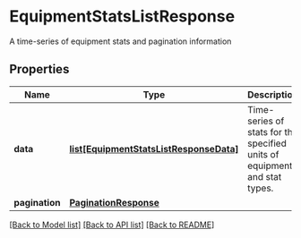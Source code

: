 # EquipmentStatsListResponse

A time-series of equipment stats and pagination information
## Properties
Name | Type | Description | Notes
------------ | ------------- | ------------- | -------------
**data** | [**list[EquipmentStatsListResponseData]**](EquipmentStatsListResponseData.md) | Time-series of stats for the specified units of equipment and stat types. | 
**pagination** | [**PaginationResponse**](PaginationResponse.md) |  | 

[[Back to Model list]](../README.md#documentation-for-models) [[Back to API list]](../README.md#documentation-for-api-endpoints) [[Back to README]](../README.md)


